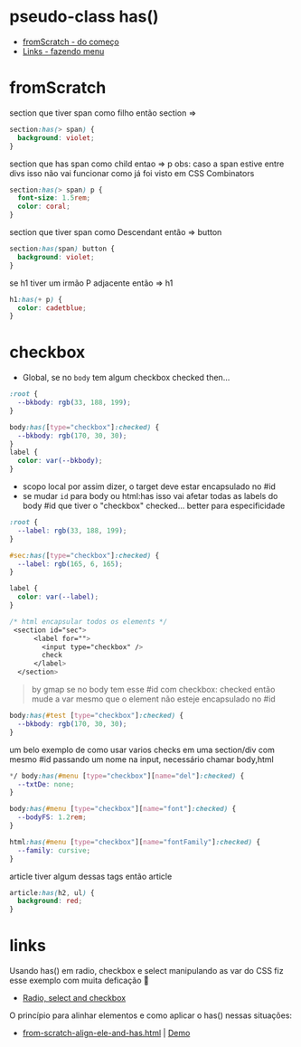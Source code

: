 # pseudo-class has()

- [fromScratch - do começo](#fromscratch)
- [Links - fazendo menu](#links)

# fromScratch

section que tiver span como filho então section =>

```css
section:has(> span) {
  background: violet;
}
```

section que has span como child entao => p
obs: caso a span estive entre divs isso não vai funcionar como já foi visto em CSS Combinators

```css
section:has(> span) p {
  font-size: 1.5rem;
  color: coral;
}
```

section que tiver span como Descendant então => button

```css
section:has(span) button {
  background: violet;
}
```

se h1 tiver um irmão P adjacente então => h1

```css
h1:has(+ p) {
  color: cadetblue;
}
```

# checkbox

- Global, se no `body` tem algum checkbox checked then...

```css
:root {
  --bkbody: rgb(33, 188, 199);
}

body:has([type="checkbox"]:checked) {
  --bkbody: rgb(170, 30, 30);
}
label {
  color: var(--bkbody);
}
```

- scopo local por assim dizer, o target deve estar encapsulado no #id
- se mudar `id` para body ou html:has isso vai afetar todas as labels do body
  #id que tiver o "checkbox" checked... better para especificidade

```css
:root {
  --label: rgb(33, 188, 199);
}

#sec:has([type="checkbox"]:checked) {
  --label: rgb(165, 6, 165);
}

label {
  color: var(--label);
}

/* html encapsular todos os elements */
 <section id="sec">
      <label for="">
        <input type="checkbox" />
        check
      </label>
  </section>
```

> by gmap se no body tem esse #id com checkbox: checked então mude a var mesmo que o element não esteje encapsulado no #id

```css
body:has(#test [type="checkbox"]:checked) {
  --bkbody: rgb(170, 30, 30);
}
```

um belo exemplo de como usar varios checks em uma section/div com mesmo #id passando um nome na input, necessário chamar body,html

```css
*/ body:has(#menu [type="checkbox"][name="del"]:checked) {
  --txtDe: none;
}

body:has(#menu [type="checkbox"][name="font"]:checked) {
  --bodyFS: 1.2rem;
}

html:has(#menu [type="checkbox"][name="fontFamily"]:checked) {
  --family: cursive;
}
```

article tiver algum dessas tags então article

```css
article:has(h2, ul) {
  background: red;
}
```

# links

Usando has() em radio, checkbox e select manipulando as var do CSS fiz esse exemplo com muita deficação 🙂

- [Radio, select and checkbox](https://geraldotech.github.io/DevMap/CSS/pages/has/radio-select.html)

O princípio para alinhar elementos e como aplicar o has() nessas situações:

- [from-scratch-align-ele-and-has.html](https://github.com/geraldotech/DevMap/blob/main/CSS/pages/has/from-scratch-align-ele-and-has.html) | [Demo](https://geraldotech.github.io/DevMap/CSS/pages/has/from-scratch-align-ele-and-has.html)
